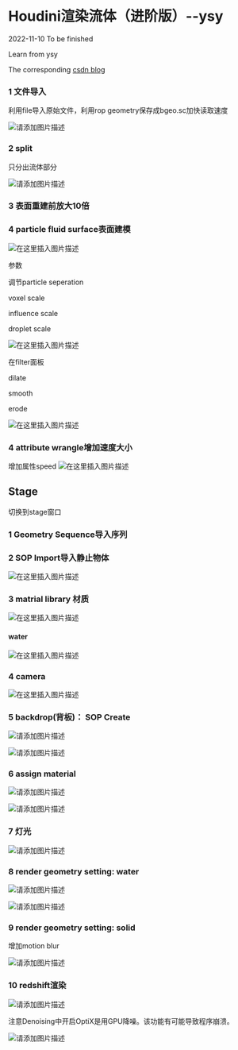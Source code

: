 # Houdini渲染流体（进阶版）--ysy

2022-11-10
To be finished

Learn from ysy

The corresponding [csdn blog](https://blog.csdn.net/weixin_43940314/article/details/127785069?csdn_share_tail=%7B%22type%22%3A%22blog%22%2C%22rType%22%3A%22article%22%2C%22rId%22%3A%22127785069%22%2C%22source%22%3A%22weixin_43940314%22%7D) 

### 1 文件导入

利用file导入原始文件，利用rop geometry保存成bgeo.sc加快读取速度



![请添加图片描述](https://img-blog.csdnimg.cn/87f92a5eadca4263957b5d91d72c2806.png)



### 2 split

只分出流体部分

![请添加图片描述](https://img-blog.csdnimg.cn/30afe2eb7149468983c8408e7470f824.png)






### 3 表面重建前放大10倍



### 4 particle fluid surface表面建模


![在这里插入图片描述](https://img-blog.csdnimg.cn/2af73f9887b04d3cb3b3edfc2d00d3a3.png)




参数

调节particle seperation

voxel scale

influence scale

droplet scale

![在这里插入图片描述](https://img-blog.csdnimg.cn/4a058bcfbe2b4f139b326faced98516a.png)





在filter面板

dilate

smooth

erode



![在这里插入图片描述](https://img-blog.csdnimg.cn/fde7bbf940fe4d17a78196ffc16592f6.png)








### 4 attribute wrangle增加速度大小

增加属性speed
![在这里插入图片描述](https://img-blog.csdnimg.cn/b27787b3924f43e2847d5c27d5a798ee.png)



## Stage

切换到stage窗口



### 1 Geometry Sequence导入序列

### 2 SOP Import导入静止物体


![在这里插入图片描述](https://img-blog.csdnimg.cn/cdc9d1ac38be41f59915371d003caa50.png)



### 3 matrial library 材质



![在这里插入图片描述](https://img-blog.csdnimg.cn/57f4c770f5db4489bfd8c166378991d4.png)







#### water


![在这里插入图片描述](https://img-blog.csdnimg.cn/f2515f776a36479b83d47e28c5c742ca.png)


### 4 camera


![在这里插入图片描述](https://img-blog.csdnimg.cn/0c35210a18f1455287e56b7e4152edeb.png)

### 5 backdrop(背板)： SOP Create



![请添加图片描述](https://img-blog.csdnimg.cn/6c27e451a52d47beb59be05499f4a08b.png)


![请添加图片描述](https://img-blog.csdnimg.cn/3e722928e4e746e38bc6f6562325b884.png)






### 6 assign material


![请添加图片描述](https://img-blog.csdnimg.cn/46bd5e42c8ab4886833a690b0f23bd80.png)




![请添加图片描述](https://img-blog.csdnimg.cn/b253b6bdea0e4de1950aec12ec006471.png)


### 7 灯光



![请添加图片描述](https://img-blog.csdnimg.cn/e40c420fa7e54fce8afd84825d69e3ce.png)

### 8 render geometry setting: water


![请添加图片描述](https://img-blog.csdnimg.cn/6a907db3e1254c6d9b07b0a03aa3f90b.png)



![请添加图片描述](https://img-blog.csdnimg.cn/8877247738af405ea2f8b11c9e4fa527.png)


### 9  render geometry setting: solid

增加motion blur


![请添加图片描述](https://img-blog.csdnimg.cn/7e0eb4dec8464a8da6efb0868ce1dfab.png)



### 10 redshift渲染


![请添加图片描述](https://img-blog.csdnimg.cn/ec85c2267f1b492d8aecfe83fdd489ea.png)






注意Denoising中开启OptiX是用GPU降噪。该功能有可能导致程序崩溃。

![请添加图片描述](https://img-blog.csdnimg.cn/048e32f667034a7c9c0541a3005b3876.png)

